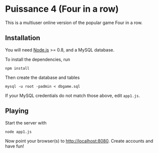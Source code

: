 ﻿# Puissance 4 (Four in a row)

This is a multiuser online version of the popular game Four in a row.

## Installation

You will need [Node.js](http://nodejs.org) >= 0.8, and a MySQL database.

To install the dependencies, run

	npm install

Then create the database and tables
	
    mysql -u root -padmin < dbgame.sql

If your MySQL credentials do not match those above, edit `app1.js`.

## Playing

Start the server with

	node app1.js

Now point your browser(s) to <http://localhost:8080>. Create accounts
and have fun!
